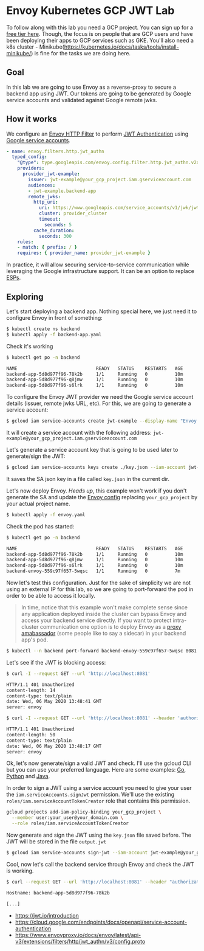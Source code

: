 # Envoy Kubernetes GCP JWT Lab

To follow along with this lab you need a GCP project. You can sign up for a
[free tier here](https://cloud.google.com/free). Though, the focus is on people
that are GCP users and have been deploying their apps to GCP services such
as GKE. You'll also need a k8s cluster - Minikube(https://kubernetes.io/docs/tasks/tools/install-minikube/)
is fine for the tasks we are doing here.

## Goal

In this lab we are going to use Envoy as a reverse-proxy to secure a backend app
using JWT. Our tokens are going to be generated by Google service accounts and
validated against Google remote jwks.

## How it works

We configure an [Envoy HTTP Filter](https://www.envoyproxy.io/docs/envoy/latest/api-v3/extensions/filters/http/jwt_authn/v3/config.proto)
to perform [JWT Authentication](https://jwt.io/introduction/) using [Google service accounts](https://cloud.google.com/endpoints/docs/openapi/service-account-authentication).

```yaml
- name: envoy.filters.http.jwt_authn
  typed_config:
    "@type": type.googleapis.com/envoy.config.filter.http.jwt_authn.v2alpha.JwtAuthentication
    providers:
      provider_jwt-example:
        issuer: jwt-example@your_gcp_project.iam.gserviceaccount.com
        audiences:
        - jwt-example.backend-app
        remote_jwks:
          http_uri:
            uri: https://www.googleapis.com/service_accounts/v1/jwk/jwt-example@your_gcp_project.iam.gserviceaccount.com
            cluster: provider_cluster
            timeout:
              seconds: 5
          cache_duration:
            seconds: 300
    rules:
    - match: { prefix: / }
    requires: { provider_name: provider_jwt-example }
```

In practice, it will allow securing service-to-service communication while leveraging
the Google infrastructure support. It can be an option to replace [ESPs](https://cloud.google.com/endpoints/docs/openapi/specify-proxy-startup-options).

## Exploring

Let's start deploying a backend app. Nothing special here, we just need it to
configure Envoy in front of something:

```bash
$ kubectl create ns backend
$ kubectl apply -f backend-app.yaml
```

Check it's working

```bash
$ kubectl get po -n backend

NAME                             READY   STATUS    RESTARTS   AGE
backend-app-5d8d977f96-78k2b     1/1     Running   0          10m
backend-app-5d8d977f96-q8jmw     1/1     Running   0          10m
backend-app-5d8d977f96-s6lrk     1/1     Running   0          10m
```

To configure the Envoy JWT provider we need the Google service account details
(issuer, remote jwks URL, etc). For this, we are going to generate a service
account:

```bash
$ gcloud iam service-accounts create jwt-example --display-name "Envoy JWT Example"
```

It will create a service account with the following address: `jwt-example@your_gcp_project.iam.gserviceaccount.com`

Let's generate a service account key that is going to be used later to generate/sign
the JWT:

```bash
$ gcloud iam service-accounts keys create ./key.json --iam-account jwt-example@your_gcp_project.iam.gserviceaccount.com
```

It saves the SA json key in a file called `key.json` in the current dir.

Let's now deploy Envoy. _Heads up_, this example won't work if you don't generate
the SA and update the [Envoy config](./envoy.yaml) replacing `your_gcp_project` 
by your actual project name.

```bash
$ kubectl apply -f envoy.yaml
```

Check the pod has started:

```bash
$ kubectl get po -n backend

NAME                             READY   STATUS    RESTARTS   AGE
backend-app-5d8d977f96-78k2b     1/1     Running   0          10m
backend-app-5d8d977f96-q8jmw     1/1     Running   0          10m
backend-app-5d8d977f96-s6lrk     1/1     Running   0          10m
backend-envoy-559c97f657-5wqsc   1/1     Running   0          7m
```

Now let's test this configuration. Just for the sake of simplicity we are not
using an external IP for this lab, so we are going to port-forward the pod
in order to be able to access it locally.

> In time, notice that this example won't make complete sense since any
application deployed inside the cluster can bypass Envoy and access your backend
service directly. If you want to protect intra-cluster communication one option is
to deploy Envoy as a [proxy amabassador](https://kubernetes.io/blog/2015/06/the-distributed-system-toolkit-patterns/#example-2-ambassador-containers)
(some people like to say a sidecar) in your backend app's pod.

```bash
$ kubectl --n backend port-forward backend-envoy-559c97f657-5wqsc 8081:80
```

Let's see if the JWT is blocking access:

```bash
$ curl -I --request GET --url 'http://localhost:8081'

HTTP/1.1 401 Unauthorized
content-length: 14
content-type: text/plain
date: Wed, 06 May 2020 13:48:41 GMT
server: envoy

$ curl -I --request GET --url 'http://localhost:8081' --header 'authorization: Bearer foo'

HTTP/1.1 401 Unauthorized
content-length: 50
content-type: text/plain
date: Wed, 06 May 2020 13:48:17 GMT
server: envoy
```

Ok, let's now generate/sign a valid JWT and check. I'll use the gcloud CLI
but you can use your preferred language. Here are some examples: [Go](https://github.com/GoogleCloudPlatform/golang-samples/blob/master/endpoints/getting-started/client/main.go), [Python](https://github.com/GoogleCloudPlatform/python-docs-samples/blob/master/endpoints/getting-started/clients/google-jwt-client.py) and [Java](https://github.com/GoogleCloudPlatform/java-docs-samples/blob/master/endpoints/getting-started/clients/src/main/java/com/example/app/GoogleJwtClient.java).

In order to sign a JWT using a service account you need to give your user the
`iam.serviceAccounts.signJwt` permission. We'll use the existing
`roles/iam.serviceAccountTokenCreator` role that contains this permission.

```bash
gcloud projects add-iam-policy-binding your_gcp_project \
  --member user:your_user@your_domain.com \
  --role roles/iam.serviceAccountTokenCreator
```

Now generate and sign the JWT using the `key.json` file saved before. The JWT
will be stored in the file `output.jwt`

```bash
$ gcloud iam service-accounts sign-jwt --iam-account jwt-example@your_gcp_project.iam.gserviceaccount.com claims.json output.jwt
```

Cool, now let's call the backend service through Envoy and check the JWT is
working.

```bash
$ curl --request GET --url 'http://localhost:8081' --header "authorization: Bearer $(cat output.jwt)"

Hostname: backend-app-5d8d977f96-78k2b

[...]
```

* https://jwt.io/introduction
* https://cloud.google.com/endpoints/docs/openapi/service-account-authentication
* https://www.envoyproxy.io/docs/envoy/latest/api-v3/extensions/filters/http/jwt_authn/v3/config.proto